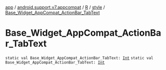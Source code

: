 [app](../../../index.md) / [android.support.v7.appcompat](../../index.md) / [R](../index.md) / [style](index.md) / [Base_Widget_AppCompat_ActionBar_TabText](./-base_-widget_-app-compat_-action-bar_-tab-text.md)

# Base_Widget_AppCompat_ActionBar_TabText

`static val Base_Widget_AppCompat_ActionBar_TabText: `[`Int`](https://kotlinlang.org/api/latest/jvm/stdlib/kotlin/-int/index.html)
`static val Base_Widget_AppCompat_ActionBar_TabText: `[`Int`](https://kotlinlang.org/api/latest/jvm/stdlib/kotlin/-int/index.html)